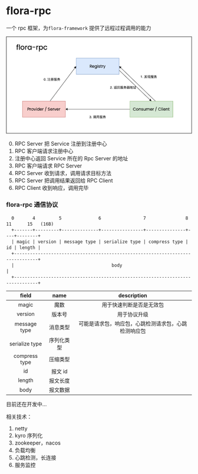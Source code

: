 # flora-rpc

一个 rpc 框架，为`flora-framework` 提供了远程过程调用的能力

![flora-rpc](./assets/img/flora-rpc-structure.png)

0. RPC Server 把 Service 注册到注册中心
1. RPC 客户端请求注册中心
2. 注册中心返回 Service 所在的 Rpc Server 的地址
3. RPC 客户端请求 RPC Server
4. RPC Server 收到请求，调用请求目标方法
5. RPC Server 把调用结果返回给 RPC Client
6. RPC Client 收到响应，调用完毕

### flora-rpc 通信协议

```
  0       4         5              6                7               8    11      15   (16B)
  +-------+---------+--------------+----------------+---------------+----+--------+
  | magic | version | message type | serialize type | compress type | id | length |
  +-------------------------------------------------------------------------------+
  |                                     body                                      |
  +-------------------------------------------------------------------------------+
```

|     field      |    name    |                     description                      |
| :------------: | :--------: | :--------------------------------------------------: |
|     magic      |    魔数    |               用于快速判断是否是无效包               |
|    version     |   版本号   |                     用于协议升级                     |
|  message type  |  消息类型  | 可能是请求包，响应包，心跳检测请求包，心跳检测响应包 |
| serialize type | 序列化类型 |                                                      |
| compress type  |  压缩类型  |                                                      |
|       id       |  报文 id   |                                                      |
|     length     |  报文长度  |                                                      |
|      body      |  报文数据  |                                                      |

目前还在开发中...

相关技术：

1. netty
2. kyro 序列化
3. zookeeper，nacos
4. 负载均衡
5. 心跳检测，长连接
6. 服务监控
